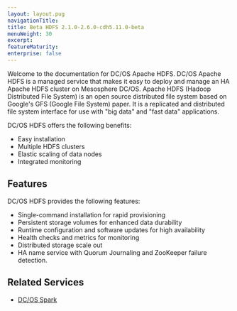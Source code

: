 ```yaml
---
layout: layout.pug
navigationTitle: 
title: Beta HDFS 2.1.0-2.6.0-cdh5.11.0-beta
menuWeight: 30
excerpt:
featureMaturity:
enterprise: false
---
```


<!-- This source repo for this topic is https://github.com/mesosphere/dcos-commons -->




Welcome to the documentation for DC/OS Apache HDFS. DC/OS Apache HDFS is a managed service that makes it easy to deploy and manage an HA Apache HDFS cluster on Mesosphere DC/OS. Apache HDFS (Hadoop Distributed File System) is an open source distributed file system based on Google's GFS (Google File System) paper. It is a replicated and distributed file system interface for use with "big data" and "fast data" applications.

DC/OS HDFS offers the following benefits:

- Easy installation
- Multiple HDFS clusters
- Elastic scaling of data nodes
- Integrated monitoring


## Features

DC/OS HDFS provides the following features:

- Single-command installation for rapid provisioning
- Persistent storage volumes for enhanced data durability
- Runtime configuration and software updates for high availability
- Health checks and metrics for monitoring
- Distributed storage scale out
- HA name service with Quorum Journaling and ZooKeeper failure detection.

## Related Services

- [DC/OS Spark](/service-docs/spark/)
